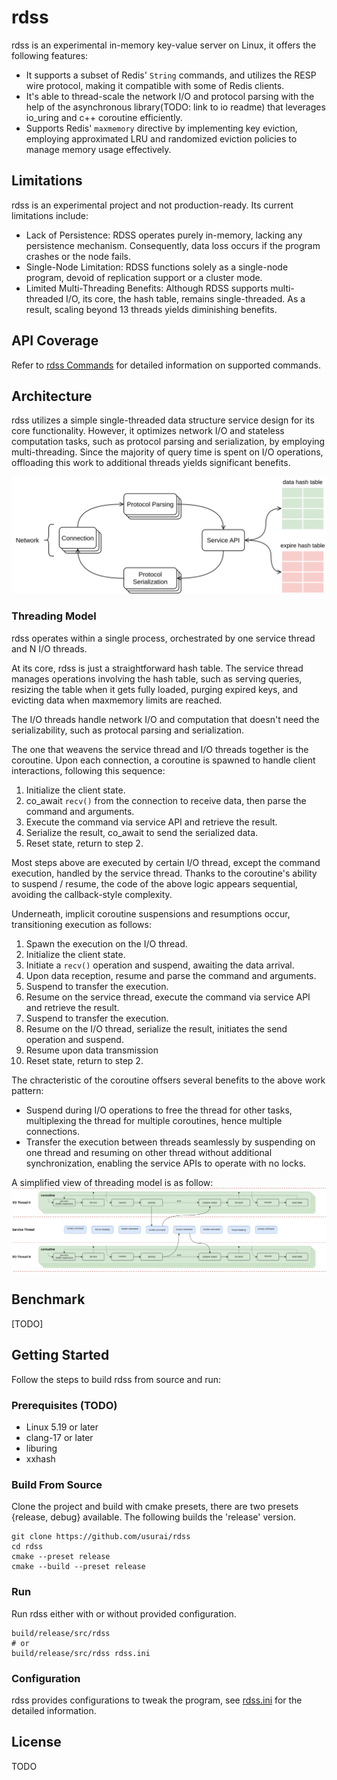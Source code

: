 # rdss

rdss is an experimental in-memory key-value server on Linux, it offers the following features:

- It supports a subset of Redis' `String` commands, and utilizes the RESP wire protocol, making it compatible with some of Redis clients.
- It's able to thread-scale the network I/O and protocol parsing with the help of the asynchronous library(TODO: link to io readme) that leverages io_uring and c++ coroutine efficiently.
- Supports Redis' `maxmemory` directive by implementing key eviction, employing approximated LRU and randomized eviction policies to manage memory usage effectively.

## Limitations

rdss is an experimental project and not production-ready. Its current limitations include:

- Lack of Persistence: RDSS operates purely in-memory, lacking any persistence mechanism. Consequently, data loss occurs if the program crashes or the node fails.
- Single-Node Limitation: RDSS functions solely as a single-node program, devoid of replication support or a cluster mode.
- Limited Multi-Threading Benefits: Although RDSS supports multi-threaded I/O, its core, the hash table, remains single-threaded. As a result, scaling beyond 13 threads yields diminishing benefits.

## API Coverage

Refer to [rdss Commands](./src/service/commands/README.md) for detailed information on supported commands.

## Architecture

rdss utilizes a simple single-threaded data structure service design for its core functionality. However, it optimizes network I/O and stateless computation tasks, such as protocol parsing and serialization, by employing multi-threading. Since the majority of query time is spent on I/O operations, offloading this work to additional threads yields significant benefits.

![overview](./doc/images/overview.svg)

### Threading Model

rdss operates within a single process, orchestrated by one service thread and N I/O threads.

At its core, rdss is just a straightforward hash table. The service thread manages operations involving the hash table, such as serving queries, resizing the table when it gets fully loaded, purging expired keys, and evicting data when maxmemory limits are reached.

The I/O threads handle network I/O and computation that doesn't need the serializability, such as protocal parsing and serialization.

The one that weavens the service thread and I/O threads together is the coroutine. Upon each connection, a coroutine is spawned to handle client interactions, following this sequence:

1. Initialize the client state.
2. co_await `recv()` from the connection to receive data, then parse the command and arguments.
3. Execute the command via service API and retrieve the result.
4. Serialize the result, co_await to send the serialized data.
5. Reset state, return to step 2.

Most steps above are executed by certain I/O thread, except the command execution, handled by the service thread. Thanks to the coroutine's ability to suspend / resume, the code of the above logic appears sequential, avoiding the callback-style complexity.

Underneath, implicit coroutine suspensions and resumptions occur, transitioning execution as follows:

1. Spawn the execution on the I/O thread.
2. Initialize the client state.
3. Initiate a `recv()` operation and suspend, awaiting the data arrival.
4. Upon data reception, resume and parse the command and arguments.
5. Suspend to transfer the execution.
6. Resume on the service thread, execute the command via service API and retrieve the result.
7. Suspend to transfer the execution.
8. Resume on the I/O thread, serialize the result, initiates the send operation and suspend.
9. Resume upon data transmission
10. Reset state, return to step 2.

The chracteristic of the coroutine offsers several benefits to the above work pattern:

- Suspend during I/O operations to free the thread for other tasks, multiplexing the thread for multiple coroutines, hence multiple connections.
- Transfer the execution between threads seamlessly by suspending on one thread and resuming on other thread without additional synchronization, enabling the service APIs to operate with no locks.

A simplified view of threading model is as follow:
![A simplified threading model](./doc/images/threading-model.svg)

## Benchmark

[TODO]

## Getting Started

Follow the steps to build rdss from source and run:

### Prerequisites (TODO)

- Linux 5.19 or later
- clang-17 or later
- liburing
- xxhash

### Build From Source

Clone the project and build with cmake presets, there are two presets {release, debug} available. The following builds the 'release' version.

```
git clone https://github.com/usurai/rdss
cd rdss
cmake --preset release
cmake --build --preset release
```

### Run

Run rdss either with or without provided configuration.

```
build/release/src/rdss 
# or
build/release/src/rdss rdss.ini
```

### Configuration

rdss provides configurations to tweak the program, see [rdss.ini](./rdss.ini) for the detailed information.

## License

TODO
